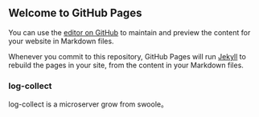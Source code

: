 ## Welcome to GitHub Pages

You can use the [editor on GitHub](https://github.com/tkstorm/log-collect/edit/master/README.md) to maintain and preview the content for your website in Markdown files.

Whenever you commit to this repository, GitHub Pages will run [Jekyll](https://jekyllrb.com/) to rebuild the pages in your site, from the content in your Markdown files.

### log-collect

log-collect is a microserver grow from swoole。
